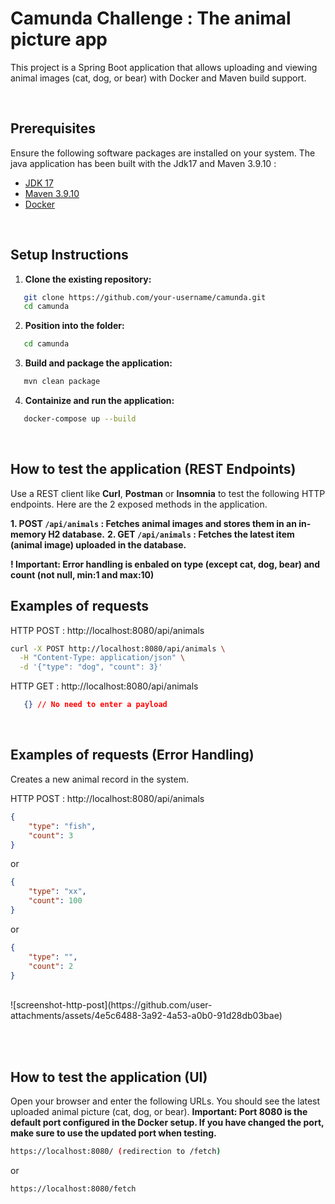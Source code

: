 # Camunda Challenge : The animal picture app
This project is a Spring Boot application that allows uploading and viewing animal images (cat, dog, or bear) with Docker and Maven build support.

<Br/> 

## Prerequisites
Ensure the following software packages are installed on your system. The java application has been built with the Jdk17 and Maven 3.9.10 :
- [JDK 17](https://adoptium.net/en-GB/)
- [Maven 3.9.10](https://maven.apache.org/install.html)
- [Docker](https://docs.docker.com/get-docker/)

<Br/>

## Setup Instructions
1. **Clone the existing repository:**
```bash
   git clone https://github.com/your-username/camunda.git
   cd camunda
```

2. **Position into the folder:**
```bash
   cd camunda
```

3. **Build and package the application:**
```bash
   mvn clean package
```
4. **Containize and run the application:**
```bash
   docker-compose up --build
```
<br/>

## How to test the application (REST Endpoints)
Use a REST client like **Curl**, **Postman** or **Insomnia** to test the following HTTP endpoints.
Here are the 2 exposed methods in the application.

**1. POST `/api/animals` : Fetches animal images and stores them in an in-memory H2 database.**
**2. GET `/api/animals` : Fetches the latest item (animal image) uploaded in the database.**


**! Important: Error handling is enbaled on type (except cat, dog, bear) and count (not null, min:1 and max:10)**

## Examples of requests

HTTP POST : http://localhost:8080/api/animals
```bash
curl -X POST http://localhost:8080/api/animals \
  -H "Content-Type: application/json" \
  -d '{"type": "dog", "count": 3}'
```

HTTP GET : http://localhost:8080/api/animals
```json
   {} // No need to enter a payload 
```

<br/>

## Examples of requests (Error Handling) 
Creates a new animal record in the system.


HTTP POST : http://localhost:8080/api/animals
```json
{
    "type": "fish",
    "count": 3
}
```
or
```json
{
    "type": "xx",
    "count": 100
}
```
or

```json
{
    "type": "",
    "count": 2
}
```

<br/>
![screenshot-http-post](https://github.com/user-attachments/assets/4e5c6488-3a92-4a53-a0b0-91d28db03bae)


<br/><br/>
## How to test the application (UI)

Open your browser and enter the following URLs. You should see the latest uploaded animal picture (cat, dog, or bear).
**Important: Port 8080 is the default port configured in the Docker setup. If you have changed the port, make sure to use the updated port when testing.**

```bash
https://localhost:8080/ (redirection to /fetch)
```
or 

```bash
https://localhost:8080/fetch
```



